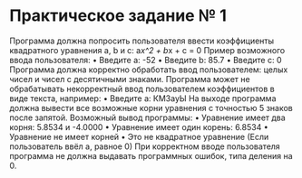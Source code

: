 # Практическое задание № 1
Программа должна попросить пользователя ввести коэффициенты квадратного уравнения a, b и c:
a*x^2 + b*x + c = 0
Пример возможного ввода пользователя:
•	Введите a: -52 
•	Введите b: 85.7
•	Введите c: 0
Программа должна корректно обработать ввод пользователем:  целых чисел и чисел с десятичными знаками. 
Программа может не обрабатывать некорректный ввод пользователем коэффициентов в виде текста, например:
•	Введите a:  КМ3ауЫ
На выходе программа должна вывести все возможные корни уравнения с точностью 5 знаков после запятой.
Возможный вывод программы: 
•	Уравнение имеет два корня:  5.8534 и -4.0000 
•	Уравнение имеет один корень:  6.8534 
•	Уравнение не имеет корней 
•	Это не квадратное уравнение (Если пользователь ввёл а, равное 0)
При корректном вводе пользователя программа не должна выдавать программных ошибок, типа деления на 0.

